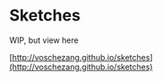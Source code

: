 # Sketches

WIP, but view here

[http://voschezang.github.io/sketches](http://voschezang.github.io/sketches)
